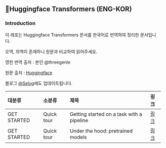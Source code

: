 ## 🤗Huggingface Transformers (ENG-KOR)

### Introduction
이 레포는 Huggingface Transformers 문서를 한국어로 번역하여 정리한 문서입니다.

오역, 의역이 존재하니 원문과 비교하여 읽어주세요.

영한 번역 출처 : 본인 @threegenie

원문 출처 : [Huggingface](https://huggingface.co/transformers/index.html)

블로그 [@Selog](https://threegenie.tistory.com/category/Huggingface%20Transformers)에도 업데이트됩니다.


|대분류|소분류|제목|링크|
|:------|:------|:------|:------|
|GET STARTED|Quick tour|Getting started on a task with a pipeline|[링크](https://github.com/threegenie/transformer_document_eng2kor/blob/main/Quick%20Tour/Getting%20started%20on%20a%20task%20with%20a%20pipeline.md)|
|GET STARTED|Quick tour|Under the hood: pretrained models|[링크](https://github.com/threegenie/transformer_document_eng2kor/blob/main/Quick%20Tour/Under%20the%20hood:%20pretrained%20models.md)|
